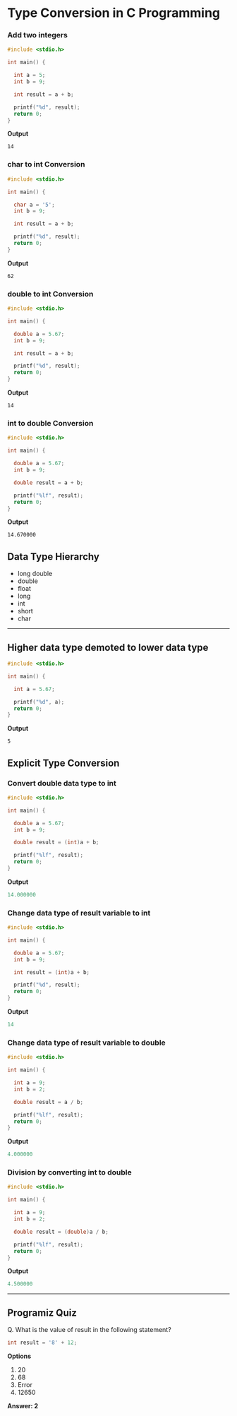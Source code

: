 # Type Conversion in C Programming


### Add two integers

```c
#include <stdio.h>

int main() {

  int a = 5;
  int b = 9;

  int result = a + b;

  printf("%d", result);
  return 0;
}

```
**Output**
```
14
```
### char to int Conversion
```c
#include <stdio.h>

int main() {

  char a = '5';
  int b = 9;

  int result = a + b;

  printf("%d", result);
  return 0;
}

```
**Output**
```
62
```
### double to int Conversion
```c
#include <stdio.h>

int main() {

  double a = 5.67;
  int b = 9;

  int result = a + b;

  printf("%d", result);
  return 0;
}

```
**Output**
```
14
```

### int to double Conversion
```c
#include <stdio.h>

int main() {

  double a = 5.67;
  int b = 9;

  double result = a + b;

  printf("%lf", result);
  return 0;
}

```

**Output**

```
14.670000
```
## Data Type Hierarchy

- long double
- double
- float
- long
- int
- short
- char


---
## Higher data type demoted to lower data type

```c
#include <stdio.h>

int main() {

  int a = 5.67;

  printf("%d", a);
  return 0;
}

```
**Output**
```
5
```
## Explicit Type Conversion

### Convert double data type to int

```c
#include <stdio.h>

int main() {

  double a = 5.67;
  int b = 9;

  double result = (int)a + b;

  printf("%lf", result);
  return 0;
}

```
**Output**
```c
14.000000

```
### Change data type of result variable to int
```c
#include <stdio.h>

int main() {

  double a = 5.67;
  int b = 9;

  int result = (int)a + b;

  printf("%d", result);
  return 0;
}

```
**Output**
```c
14
```

### Change data type of result variable to double

```c
#include <stdio.h>

int main() {

  int a = 9;
  int b = 2;

  double result = a / b;

  printf("%lf", result);
  return 0;
}

```
**Output**
```c
4.000000

```
### Division by converting int to double 

```c
#include <stdio.h>

int main() {

  int a = 9;
  int b = 2;

  double result = (double)a / b;

  printf("%lf", result);
  return 0;
}


```
**Output**
```c
4.500000
```



---
## Programiz Quiz
Q. What is the value of result in the following statement?
```c
int result = '8' + 12;

```
**Options**
1. 20
1. 68
1. Error
1. 12650

**Answer: 2**

